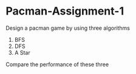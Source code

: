 # Pacman-Assignment-1

Design a pacman game by using three algorithms
  1. BFS
  2. DFS
  3. A Star
  
Compare the performance of these three
